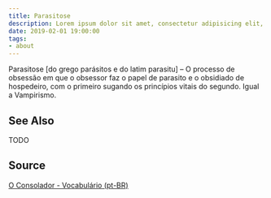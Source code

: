 ```yaml
---
title: Parasitose
description: Lorem ipsum dolor sit amet, consectetur adipisicing elit, sed do eiusmod tempor incididunt ut labore et dolore magna aliqua.  TODO
date: 2019-02-01 19:00:00
tags:
- about
---
```


Parasitose [do grego parásitos e do latim parasitu] – O processo de obsessão em que o obsessor faz o papel de parasito e o obsidiado de hospedeiro, com o primeiro sugando os princípios vitais do segundo. Igual a Vampirismo.


## See Also
TODO

## Source
[O Consolador - Vocabulário (pt-BR)](http://www.oconsolador.com.br/linkfixo/vocabulario/principal.html)
